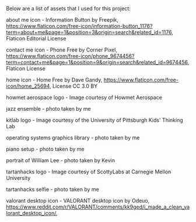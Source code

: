 Below are a list of assets that I used for this project:

about me icon - Information Button by Freepik, https://www.flaticon.com/free-icon/information-button_1176?term=about+me&page=1&position=3&origin=search&related_id=1176, Flaticon Editorial License

contact me icon - Phone Free by Corner Pixel, https://www.flaticon.com/free-icon/phone_9674456?term=contact+me&page=1&position=9&origin=search&related_id=9674456, Flaticon License

home icon - Home Free by Dave Gandy, https://www.flaticon.com/free-icon/home_25694, License CC 3.0 BY

howmet aerospace logo - Image courtesy of Howmet Aerospace

jazz ensemble - photo taken by me

kitlab logo - Image courtesy of the University of Pittsburgh Kids' Thinking Lab

operating systems graphics library - photo taken by me

piano setup - photo taken by me

portrait of William Lee - photo taken by Kevin

tartanhacks logo - Image courtesy of ScottyLabs at Carnegie Mellon University

tartanhacks selfie - photo taken by me

valorant desktop icon - VALORANT desktop icon by Odeuo, https://www.reddit.com/r/VALORANT/comments/kk9ged/i_made_a_clean_valorant_desktop_icon/, 
